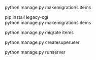 
python manage.py makemigrations items

pip install legacy-cgi               
python manage.py makemigrations items

python manage.py migrate items   

python manage.py createsuperuser

python manage.py runserver 